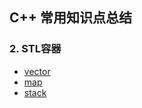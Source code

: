 ## C++ 常用知识点总结

### 2. STL容器

* [vector](https://github.com/hao14293/2020-Postgraduate-408/blob/master/CPP/vector.md)
* [map](https://github.com/hao14293/2020-Postgraduate-408/blob/master/CPP/map.md)
* [stack](https://github.com/hao14293/2020-Postgraduate-408/blob/master/CPP/stack.md)

